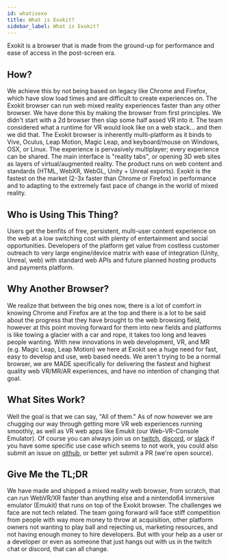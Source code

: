 ```yaml
---
id: whatisexo
title: What is Exokit?
sidebar_label: What is Exokit?
---
```


 Exokit is a browser that is made from the ground-up for performance and ease of access in the post-screen era. 
  
  ## How?
  
  We achieve this by not being based on legacy like Chrome and Firefox, which have slow load times and are difficult to create experiences on. The Exokit browser can run web mixed reality experiences faster than any other browser. We have done this by making the browser from first principles. We didn't start with a 2d browser then slap some half assed VR into it. The team considered what a runtime for VR would look like on a web stack... and then we did that. The Exokit browser is inherently multi-platform as it binds to Vive, Oculus, Leap Motion, Magic Leap, and keyboard/mouse on Windows, OSX, or Linux. The experience is pervasively multiplayer; every experience can be shared. The main interface is "reality tabs", or opening 3D web sites as layers of virtual/augmented reality. The product runs on web content and standards (HTML, WebXR, WebGL, Unity + Unreal exports). Exokit is the fastest on the market (2-3x faster than Chrome or Firefox) in performance and to adapting to the extremely fast pace of change in the world of mixed reality.  
  
  ## Who is Using This Thing?
  
  Users get the benfits of free, persistent, multi-user content experience on the web at a low switching cost with plenty of entertainment and social opportunities. Developers of the platform get value from costless customer outreach to very large engine/device matrix with ease of integration (Unity, Unreal, web) with standard web APIs and future planned hosting products and payments platform. 

  ## Why Another Browser?
  
  We realize that between the big ones now, there is a lot of comfort in knowing Chrome and Firefox are at the top and there is a lot to be said about the progress that they have brought to the web browsing field, however at this point moving forward for them into new fields and platforms is like towing a glacier with a car and rope, it takes too long and leaves people wanting. With new innovations in web development, VR, and MR (e.g. Magic Leap, Leap Motion) we here at Exokit see a huge need for fast, easy to develop and use, web based needs. We aren't trying to be a normal browser, we are MADE specifically for delivering the fastest and highest quality web VR/MR/AR experiences, and have no intention of changing that goal.
  
  ## What Sites Work?
  
  Well the goal is that we can say, "All of them." As of now however we are chugging our way through getting more VR web experiences running smoothly, as well as VR web apps like Emukit (our Web-VR-Console Emulator). Of course you can always join us on [twitch](https://www.twitch.tv/avaer), [discord](https://discord.gg/cf5tfTV), or [slack](https://exoslack.now.sh/) if you have some specific use case which seems to not work, you could also submit an issue on [github](https://github.com/webmixedreality/exokit),  or better yet submit a PR (we're open source).
  
  ## Give Me the TL;DR
  
We have made and shipped a mixed reality web browser, from scratch, that can run WebVR/XR faster than anything else and a nintendo64 immersive emulator (Emukit) that runs on top of the Exokit browser. The challenges we face are not tech related. The team going forward will face stiff competition from people with way more money to throw at acquisition, other platform owners not wanting to play ball and rejecting us, marketing resources, and not having enough money to hire developers. But with your help as a user or a developer or even as someone that just hangs out with us in the twitch chat or discord, that can all change.

